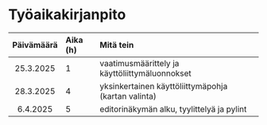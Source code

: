 # Työaikakirjanpito

| Päivämäärä | Aika (h) | Mitä tein  |
| :---------:|:---------| :--------- |
| 25.3.2025 | 1 | vaatimusmäärittely ja käyttöliittymäluonnokset |
| 28.3.2025 | 4 | yksinkertainen käyttöliittymäpohja (kartan valinta) |
| 6.4.2025 | 5 | editorinäkymän alku, tyylittelyä ja pylint |